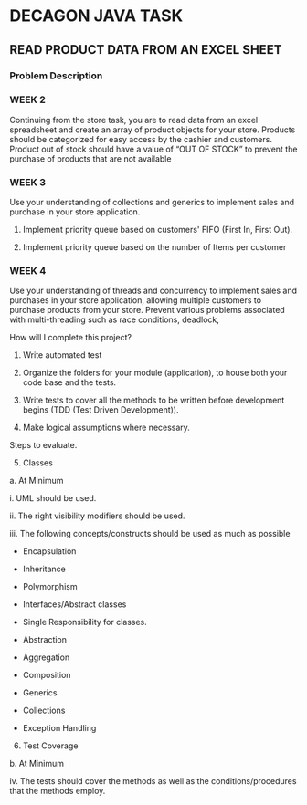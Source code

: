 # DECAGON JAVA TASK

## READ PRODUCT DATA FROM AN EXCEL SHEET

### Problem Description

### WEEK 2
Continuing from the store task, you are to read data from an excel spreadsheet and create an array of product objects
for your store. Products should be categorized for easy access by the cashier and customers. Product out of stock should
have a value of “OUT OF STOCK” to prevent the purchase of products that are not available

### WEEK 3
Use your understanding of collections and generics to implement sales and purchase in your store application.

1. Implement priority queue based on customers' FIFO (First In, First Out).

2. Implement priority queue based on the number of Items per customer

### WEEK 4
Use your understanding of threads and concurrency to implement sales and purchases in your store application, 
allowing multiple customers to purchase products from your store. 
Prevent various problems associated with multi-threading such as race conditions, deadlock,


How will I complete this project?

1. Write automated test

2. Organize the folders for your module (application), to house both your code base and the tests.

3. Write tests to cover all the methods to be written before development begins (TDD (Test Driven Development)).

4. Make logical assumptions where necessary.

Steps to evaluate.

5. Classes

a. At Minimum

i. UML should be used.

ii. The right visibility modifiers should be used.

iii. The following concepts/constructs should be used as much as possible

- Encapsulation

- Inheritance

- Polymorphism

- Interfaces/Abstract classes

- Single Responsibility for classes.

- Abstraction

- Aggregation

- Composition

- Generics

- Collections

- Exception Handling

6. Test Coverage

b. At Minimum

iv. The tests should cover the methods as well as the conditions/procedures that the methods employ.